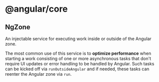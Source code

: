 # @angular/core

## NgZone

An injectable service for executing work inside or outside of the Angular zone.

The most common use of this service is to **optimize performance** when starting a work consisting of one or more asynchronous tasks that don't require UI updates or error handling to be handled by Angular. Such tasks can be kicked off via `runOutsideAngular` and if needed, these tasks can reenter the Angular zone via `run`.

